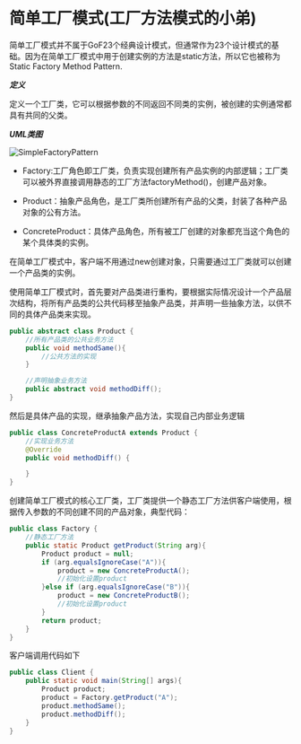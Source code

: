 # 简单工厂模式(工厂方法模式的小弟)

简单工厂模式并不属于GoF23个经典设计模式，但通常作为23个设计模式的基础。因为在简单工厂模式中用于创建实例的方法是static方法，所以它也被称为Static Factory Method Pattern.

***定义***

定义一个工厂类，它可以根据参数的不同返回不同类的实例，被创建的实例通常都具有共同的父类。

***UML类图***

![SimpleFactoryPattern](http://img.blog.csdn.net/20130711143612921?watermark/2/text/aHR0cDovL2Jsb2cuY3Nkbi5uZXQvTG92ZUxpb24=/font/5a6L5L2T/fontsize/400/fill/I0JBQkFCMA==/dissolve/70/gravity/SouthEast)

* Factory:工厂角色即工厂类，负责实现创建所有产品实例的内部逻辑；工厂类可以被外界直接调用静态的工厂方法factoryMethod()，创建产品对象。

* Product：抽象产品角色，是工厂类所创建所有产品的父类，封装了各种产品对象的公有方法。

* ConcreteProduct：具体产品角色，所有被工厂创建的对象都充当这个角色的某个具体类的实例。

在简单工厂模式中，客户端不用通过new创建对象，只需要通过工厂类就可以创建一个产品类的实例。

使用简单工厂模式时，首先要对产品类进行重构，要根据实际情况设计一个产品层次结构，将所有产品类的公共代码移至抽象产品类，并声明一些抽象方法，以供不同的具体产品类来实现。
```java
public abstract class Product {
    //所有产品类的公共业务方法
    public void methodSame(){
        //公共方法的实现
    }

    //声明抽象业务方法
    public abstract void methodDiff();
}
```

然后是具体产品的实现，继承抽象产品方法，实现自己内部业务逻辑
```java
public class ConcreteProductA extends Product {
    //实现业务方法
    @Override
    public void methodDiff() {

    }
}
```

创建简单工厂模式的核心工厂类，工厂类提供一个静态工厂方法供客户端使用，根据传入参数的不同创建不同的产品对象，典型代码：
```java
public class Factory {
    //静态工厂方法
    public static Product getProduct(String arg){
        Product product = null;
        if (arg.equalsIgnoreCase("A")){
            product = new ConcreteProductA();
            //初始化设置product
        }else if (arg.equalsIgnoreCase("B")){
            product = new ConcreteProductB();
            //初始化设置product
        }
        return product;
    }
}
```

客户端调用代码如下
```java
public class Client {
    public static void main(String[] args){
        Product product;
        product = Factory.getProduct("A");
        product.methodSame();
        product.methodDiff();
    }
}
```
